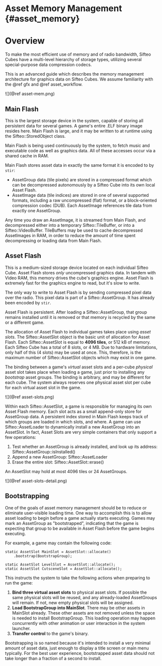 Asset Memory Management      {#asset_memory}
=======================

# Overview

To make the most efficient use of memory and of radio bandwidth, Sifteo Cubes have a multi-level hierarchy of storage types, utilizing several special-purpose data compression codecs.

This is an advanced guide which describes the memory management architecture for graphics data on Sifteo Cubes. We assume familiarity with the @ref gfx and @ref asset_workflow.

![](@ref asset-mem.png)

## Main Flash

This is the largest storage device in the system, capable of storing all persistent data for several games. A game's entire .ELF binary image resides here. Main Flash is large, and it may be written to at runtime using the Sifteo::StoredObject class.

Main Flash is being used continuously by the system, to fetch music and executable code as well as graphics data. All of these accesses occur via a shared cache in RAM.

Main Flash stores asset data in exactly the same format it is encoded to by `stir`:

- AssetGroup data (tile pixels) are stored in a compressed format which can be decompressed autonomously by a Sifteo Cube into its own local Asset Flash.
- AssetImage data (tile indices) are stored in one of several supported formats, including a raw uncompressed (flat) format, or a block-oriented compression codec (DUB). Each AssetImage references tile data from exactly one AssetGroup.

Any time you draw an AssetImage, it is streamed from Main Flash, and decompressed either into a temporary Sifteo::TileBuffer, or into a Sifteo::VideoBuffer. TileBuffers may be used to cache decompressed AssetImages in RAM, in order to reduce the amount of time spent decompressing or loading data from Main Flash.

## Asset Flash

This is a medium-sized storage device located on each individual Sifteo Cube. Asset Flash stores _only_ uncompressed graphics data. In tandem with Video RAM, this memory drives the cube's graphics engine. Asset Flash is extremely fast for the graphics engine to read, but it's slow to write.

The only way to write to Asset Flash is by sending compressed pixel data over the radio. This pixel data is part of a Sifteo::AssetGroup. It has already been encoded by `stir`.

Asset Flash is persistent. After loading a Sifteo::AssetGroup, that group remains installed until it is removed or that memory is recycled by the same or a different game.

The allocation of Asset Flash to individual games takes place using _asset slots_. The Sifteo::AssetSlot object is the basic unit of allocation for Asset Flash. Each Sifteo::AssetSlot is equal to __4096 tiles__, or 512 kB of memory. Each Sifteo Cube has a total of 8 slots, or 4 MB. Due to hardware limitations, only half of this (4 slots) may be used at once. This, therefore, is the maximum number of Sifteo::AssetSlot objects which may exist in one game.

The binding between a game's _virtual_ asset slots and a per-cube _physical_ asset slot takes place when loading a game, just prior to installing any _bootstrap_ asset groups. The binding is arbitrary, and may be different for each cube. The system always reserves one physical asset slot per cube for each virtual asset slot in the game.

![](@ref asset-slots.png)

Within each Sifteo::AssetSlot, a game is responsible for managing its own Asset Flash memory. Each slot acts as a small append-only store for AssetGroup data. A persistent index stored in Main Flash keeps track of which groups are loaded in which slots, and where. A game can use Sifteo::AssetLoader to dynamically install a new AssetGroup into an AssetSlot. In fact, Asset Slots are very simple containers that only support a few operations:

1. Test whether an AssetGroup is already installed, and look up its address: Sifteo::AssetGroup::isInstalled()
2. Append a new AssetGroup: Sifteo::AssetLoader
3. Erase the entire slot: Sifteo::AssetSlot::erase()

An AssetSlot may hold at most 4096 tiles or 24 AssetGroups.

![](@ref asset-slots-detail.png)

## Bootstrapping

One of the goals of asset memory management should be to reduce or eliminate user-visible loading time. One way to accomplish this is to allow asset loading to begin before a game actually starts executing. Games may mark an AssetGroup as "bootstrapped", indicating that the game is expecting that group to be available in Asset Flash before the game begins executing.

For example, a game may contain the following code:

    static AssetSlot MainSlot = AssetSlot::allocate()
        .bootstrap(BootstrapGroup);

    static AssetSlot LevelSlot = AssetSlot::allocate();
    static AssetSlot CutsceneSlot = AssetSlot::allocate();

This instructs the system to take the following actions when preparing to run the game:

1. __Bind three virtual asset slots__ to physical asset slots. If possible the same physical slots will be reused, and any already-loaded AssetGroups will remain. If not, new empty physical slots will be assigned.
2. __Load BootstrapGroup into MainSlot__. There may be other assets in MainSlot already. These other assets are not removed unless the space is needed to install BootstrapGroup. This loading operation may happen concurrently with other animation or user interaction in the system launcher.
3. __Transfer control__ to the game's binary.

Bootstrapping is so named because it's intended to install a very minimal amount of asset data, just enough to display a title screen or main menu typically. For the best user experience, bootstrapped asset data should not take longer than a fraction of a second to install.
